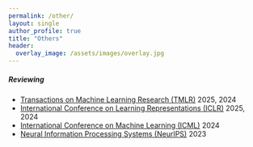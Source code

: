 ```yaml
---
permalink: /other/
layout: single
author_profile: true
title: "Others"
header:
  overlay_image: /assets/images/overlay.jpg
---
```


##### Reviewing 

- [Transactions on Machine Learning Research (TMLR)](https://jmlr.org/tmlr/) 2025, 2024
- [International Conference on Learning Representations (ICLR)](https://iclr.cc/Conferences/2025) 2025, 2024
- [International Conference on Machine Learning (ICML)](https://icml.cc) 2024
- [Neural Information Processing Systems (NeurIPS)](https://neurips.cc) 2023

